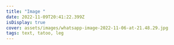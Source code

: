 ```yaml
---
title: "Image "
date: 2022-11-09T20:41:22.399Z
isDisplay: true
cover: assets/images/whatsapp-image-2022-11-06-at-21.48.29.jpg
tags: text, tatoo, leg
---
```

